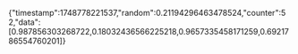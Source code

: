 {"timestamp":1748778221537,"random":0.21194296463478524,"counter":52,"data":[0.987856303268722,0.18032436566225218,0.9657335458171259,0.6921786554760201]}
